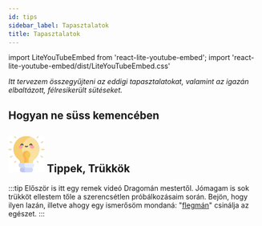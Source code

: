 ```yaml
---
id: tips
sidebar_label: Tapasztalatok
title: Tapasztalatok
---
```


import LiteYouTubeEmbed from 'react-lite-youtube-embed';
import 'react-lite-youtube-embed/dist/LiteYouTubeEmbed.css'


*Itt tervezem összegyűjteni az eddigi tapasztalatokat, valamint az igazán elbaltázott, félresikerült sütéseket.*

## Hogyan ne süss kemencében


## ![](/img/icons/bulb_36px.svg) Tippek, Trükkök
:::tip
Először is itt egy remek videó Dragomán mestertől. Jómagam is sok trükköt ellestem tőle a szerencsétlen próbálkozásaim során. Bejön, hogy ilyen lazán, illetve ahogy egy ismerősöm mondaná: "[flegmán](https://www.arcanum.com/hu/online-kiadvanyok/Lexikonok-a-magyar-nyelv-ertelmezo-szotara-1BE8B/f-28F2F/flegma-2B95E/ "Tényleg nem én találtam ki! Egy nagyon precíz, rendnáci, rendszerfetisiszta mérnök barátom használta rá a flegma jelzőt, miután látta a videót 😅")" csinálja az egészet. 
:::

<!-- <iframe width="100%" height="315" src="https://www.youtube.com/embed/AVgZHn8m0ZA" title="YouTube video player" frameborder="0" allow="accelerometer; autoplay; clipboard-write; encrypted-media; gyroscope; picture-in-picture" allowfullscreen></iframe> -->

<div className="video-container">
  <LiteYouTubeEmbed
    id="AVgZHn8m0ZA"
    title="Dragomán-féle parasztkenyér"
    poster="maxresdefault"
  />
</div>